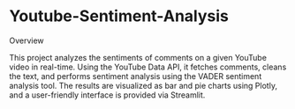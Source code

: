 # Youtube-Sentiment-Analysis
Overview

This project analyzes the sentiments of comments on a given YouTube video in real-time. Using the YouTube Data API, it fetches comments, cleans the text, and performs sentiment analysis using the VADER sentiment analysis tool. The results are visualized as bar and pie charts using Plotly, and a user-friendly interface is provided via Streamlit.

